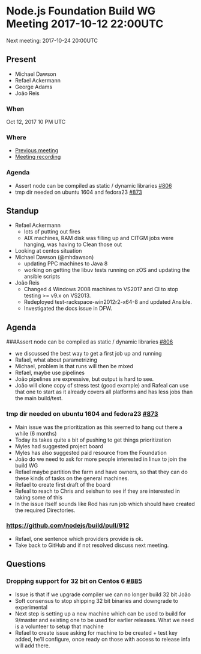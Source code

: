 # Node.js Foundation Build WG Meeting 2017-10-12 22:00UTC

Next meeting: 2017-10-24 20:00UTC

## Present

- Michael Dawson
- Refael Ackermann
- George Adams
- João Reis

### When

Oct 12, 2017 10 PM UTC

### Where
- [Previous meeting](https://github.com/nodejs/build/issues/837)
- [Meeting recording](https://www.youtube.com/watch?v=miiov1RzXk8)

### Agenda

- Assert node can be compiled as static / dynamic libraries [#806](https://github.com/build/issues/806)
- tmp dir needed on ubuntu 1604 and fedora23 [#873](https://github.com/build/issues/873)

## Standup

- Refael Ackermann
  - lots of putting out fires
  - AIX machines, RAM disk was filling up and CITGM jobs were hanging, was having to
    Clean those out
 - Looking at centos situation
- Michael Dawson (@mhdawson)
  - updating PPC machines to Java 8
  - working on getting the libuv tests running on zOS and updating the ansible scripts
- João Reis
  - Changed 4 Windows 2008 machines to VS2017 and CI to stop testing >= v9.x on VS2013.
  - Redeployed test-rackspace-win2012r2-x64-8 and updated Ansible.
  - Investigated the docs issue in DFW.

## Agenda

###Assert node can be compiled as static / dynamic libraries [#806](https://github.com/build/issues/806)

-  we discussed the best way to get a first job up and running
- Rafael, what about parametrizing
- Michael, problem is that runs will then be mixed
- Refael, maybe use pipelines
- João pipelines are expressive, but output is hard to see.
- João will clone copy of stress test (good example) and Rafeal can use that one to start as it
   already covers all platforms and has less jobs than the main build/test.

### tmp dir needed on ubuntu 1604 and fedora23 [#873](https://github.com/build/issues/873)

- Main issue was the prioritization as this seemed to hang out there a while (6 months)
- Today its takes quite a bit of pushing to get things prioritization
- Myles had suggested project board
- Myles has also suggested paid resource from the Foundation
- João do we need to ask for more people interested in linux to join the build WG
- Refael maybe partition the farm and have owners, so that they can do these kinds of
  tasks on the general machines.
- Refael to create first draft of the board
- Refeal to reach to Chris and seishun to see if they are interested in taking some of this
- In the issue itself sounds like Rod has run job which should have created the required
  Directories.

### https://github.com/nodejs/build/pull/912

- Refael, one sentence which providers provide is ok.
- Take back to GitHub and if not resolved discuss next meeting.

## Questions

### Dropping support for 32 bit on Centos 6 [#885](https://github.com/nodejs/build/issues/885)

- Issue is that if we upgrade compiler we can no longer build 32 bit João
- Soft consensus to stop shipping 32 bit binaries and downgrade to experimental
- Next step is setting up a new machine which can be used to build for 9/master and
  existing one to be used for earlier releases. What we need is a volunteer to setup that machine
- Refael to create issue asking for machine to be created + test key added, he’ll configure, once
  ready on those with access to release infa will add there.
